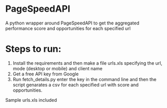 # PageSpeedAPI
A python wrapper around PageSpeedAPI to get the aggregated performance score and opportunities for each specified url

# Steps to run: 

1. Install the requirements and then make a file urls.xls specifying the url, mode (desktop or mobile) and client name
2. Get a free API key from Google 
3. Run fetch_details.py enter the key in the command line and then the script genarates a csv for each specified url with score and opportunities. 

Sample urls.xls included

